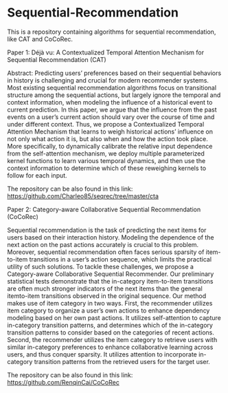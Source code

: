 # Sequential-Recommendation
This is a repository containing algorithms for sequential recommendation, like CAT and CoCoRec.

Paper 1: Déjà vu: A Contextualized Temporal Attention Mechanism for Sequential Recommendation (CAT) 

Abstract: Predicting users’ preferences based on their sequential behaviors in history is challenging and crucial for modern recommender systems. Most existing sequential recommendation algorithms focus on transitional structure among the sequential actions, but largely ignore the temporal and context information, when modeling the influence of a historical event to current prediction. In this paper, we argue that the influence from the past events on a user’s current action should vary over the course of time and under different context. Thus, we propose a Contextualized Temporal Attention Mechanism that learns to weigh historical actions’ influence on not only what action it is, but also when and how the action took place. More specifically, to dynamically calibrate the relative input dependence from the self-attention mechanism, we deploy multiple parameterized kernel functions to learn various temporal dynamics, and then use the context information to determine which of these reweighing kernels to follow for each input.

The repository can be also found in this link: https://github.com/Charleo85/seqrec/tree/master/cta

Paper 2: Category-aware Collaborative Sequential Recommendation (CoCoRec)

Sequential recommendation is the task of predicting the next items for users based on their interaction history. Modeling the dependence of the next action on the past actions accurately is crucial to this problem. Moreover, sequential recommendation often faces serious sparsity of item-to-item transitions in a user’s action sequence, which limits the practical utility of such solutions. To tackle these challenges, we propose a Category-aware Collaborative Sequential Recommender. Our preliminary statistical tests demonstrate that the in-category item-to-item transitions are often much stronger indicators of the next items than the general itemto-item transitions observed in the original sequence. Our method makes use of item category in two ways. First, the recommender utilizes item category to organize a user’s own actions to enhance dependency modeling based on her own past actions. It utilizes self-attention to capture in-category transition patterns, and determines which of the in-category transition patterns to consider based on the categories of recent actions. Second, the recommender utilizes the item category to retrieve users with similar in-category preferences to enhance collaborative learning across users, and thus conquer sparsity. It utilizes attention to incorporate in-category transition patterns from the retrieved users for the target user.

The repository can be also found in this link: https://github.com/RenqinCai/CoCoRec

